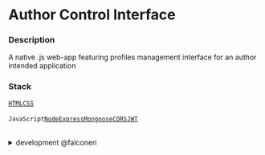 # Author Control Interface

### Description
A native .js web-app featuring profiles management interface for an author intended application

### Stack
[`HTML`]()[`CSS`]() <br><br>
`JavaScript`[`Node`](https://nodejs.org/)[`Express`](https://expressjs.com/)[`Mongoose`](https://www.npmjs.com/package/mongoose)[`CORS`](https://www.npmjs.com/package/cors)[`JWT`](https://www.npmjs.com/package/jsonwebtoken)

<br>
<details>
<summary>
    development @falconeri
  </summary>
<br>

- [ ] Pagination and Indexed search `0h`
- [ ] /image database `0i`
- [ ] API rate limiting `0j`

</details>

